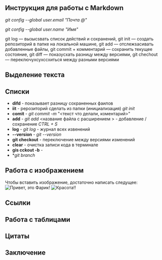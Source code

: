 ## Инструкция для работы с Markdown

*git config --global user.email "Почта @"*

*git config --global user.name "Имя"*


git log — вызыcsвать список действий и сохранений,
git init — создать репозиторий в папке на локальной машине,
git add — отслежsacивать добавленные файлы,
git commit + комментарий — сохранить текущее состояние,
git diff — показycxать разницу между версиями,
git chechout — переключyxcyxccxиться между разными версиями

## Выделение текста

## Списки
- **difd** - показывает разницу сохраненных фаилов
- **iit** - рерозиторий сделать из папки (инициализация) *git init*
- **comit** - *git commit -m* "<текст что делали, коментарий>" 
- **add** - *git add* <название файла с расширением > - добавление / сохранение  *CTRL + S*
- **log** - *git log* - журнал всех извенений
- **--version** - *git --version* 
- **git checkout** - переключение между версиями изменений
- **clear** - очистка записи кода в терминале
- **gis cckout -b** -  
- **git branch*

## Работа с изображением
  Чтобы вставить изображение, достаточно написать следущее:
![Привет, это Фарик!](DSC_3853.jpg)
![Красота!!](IMG_2022.jpg)


## Ссылки

## Работа с таблицами

## Цитаты

## Заключение